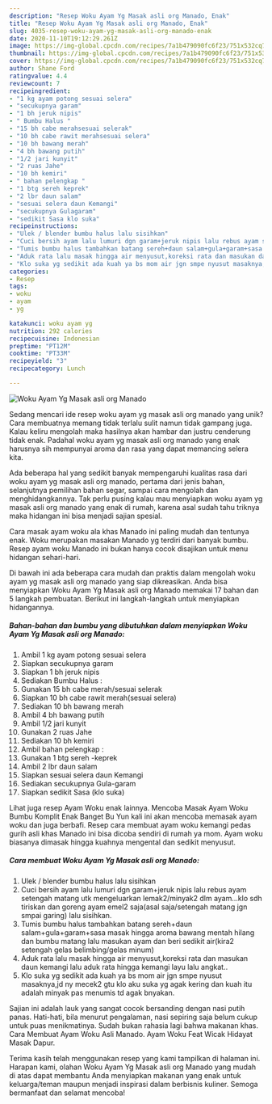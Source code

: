 ```yaml
---
description: "Resep Woku Ayam Yg Masak asli org Manado, Enak"
title: "Resep Woku Ayam Yg Masak asli org Manado, Enak"
slug: 4035-resep-woku-ayam-yg-masak-asli-org-manado-enak
date: 2020-11-10T19:12:29.261Z
image: https://img-global.cpcdn.com/recipes/7a1b479090fc6f23/751x532cq70/woku-ayam-yg-masak-asli-org-manado-foto-resep-utama.jpg
thumbnail: https://img-global.cpcdn.com/recipes/7a1b479090fc6f23/751x532cq70/woku-ayam-yg-masak-asli-org-manado-foto-resep-utama.jpg
cover: https://img-global.cpcdn.com/recipes/7a1b479090fc6f23/751x532cq70/woku-ayam-yg-masak-asli-org-manado-foto-resep-utama.jpg
author: Shane Ford
ratingvalue: 4.4
reviewcount: 7
recipeingredient:
- "1 kg ayam potong sesuai selera"
- "secukupnya garam"
- "1 bh jeruk nipis"
- " Bumbu Halus "
- "15 bh cabe merahsesuai selerak"
- "10 bh cabe rawit merahsesuai selera"
- "10 bh bawang merah"
- "4 bh bawang putih"
- "1/2 jari kunyit"
- "2 ruas Jahe"
- "10 bh kemiri"
- " bahan pelengkap "
- "1 btg sereh keprek"
- "2 lbr daun salam"
- "sesuai selera daun Kemangi"
- "secukupnya Gulagaram"
- "sedikit Sasa klo suka"
recipeinstructions:
- "Ulek / blender bumbu halus lalu sisihkan"
- "Cuci bersih ayam lalu lumuri dgn garam+jeruk nipis lalu rebus ayam setengah matang utk mengeluarkan lemak2/minyak2 dlm ayam...klo sdh tiriskan dan goreng ayam emel2 saja(asal saja/setengah matang jgn smpai garing) lalu sisihkan."
- "Tumis bumbu halus tambahkan batang sereh+daun salam+gula+garam+sasa masak hingga aroma bawang mentah hilang dan bumbu matang lalu masukan ayam dan beri sedikit air(kira2 setengah gelas belimbing/gelas minum)"
- "Aduk rata lalu masak hingga air menyusut,koreksi rata dan masukan daun kemangi lalu aduk rata hingga kemangi layu lalu angkat.."
- "Klo suka yg sedikit ada kuah ya bs mom air jgn smpe nyusut masaknya,jd ny mecek2 gtu klo aku suka yg agak kering dan kuah itu adalah minyak pas menumis td agak bnyakan."
categories:
- Resep
tags:
- woku
- ayam
- yg

katakunci: woku ayam yg 
nutrition: 292 calories
recipecuisine: Indonesian
preptime: "PT12M"
cooktime: "PT33M"
recipeyield: "3"
recipecategory: Lunch

---
```



![Woku Ayam Yg Masak asli org Manado](https://img-global.cpcdn.com/recipes/7a1b479090fc6f23/751x532cq70/woku-ayam-yg-masak-asli-org-manado-foto-resep-utama.jpg)

Sedang mencari ide resep woku ayam yg masak asli org manado yang unik? Cara membuatnya memang tidak terlalu sulit namun tidak gampang juga. Kalau keliru mengolah maka hasilnya akan hambar dan justru cenderung tidak enak. Padahal woku ayam yg masak asli org manado yang enak harusnya sih mempunyai aroma dan rasa yang dapat memancing selera kita.

Ada beberapa hal yang sedikit banyak mempengaruhi kualitas rasa dari woku ayam yg masak asli org manado, pertama dari jenis bahan, selanjutnya pemilihan bahan segar, sampai cara mengolah dan menghidangkannya. Tak perlu pusing kalau mau menyiapkan woku ayam yg masak asli org manado yang enak di rumah, karena asal sudah tahu triknya maka hidangan ini bisa menjadi sajian spesial.

Cara masak ayam woku ala khas Manado ini paling mudah dan tentunya enak. Woku merupakan masakan Manado yg terdiri dari banyak bumbu. Resep ayam woku Manado ini bukan hanya cocok disajikan untuk menu hidangan sehari-hari.


Di bawah ini ada beberapa cara mudah dan praktis dalam mengolah woku ayam yg masak asli org manado yang siap dikreasikan. Anda bisa menyiapkan Woku Ayam Yg Masak asli org Manado memakai 17 bahan dan 5 langkah pembuatan. Berikut ini langkah-langkah untuk menyiapkan hidangannya.

<!--inarticleads1-->

##### Bahan-bahan dan bumbu yang dibutuhkan dalam menyiapkan Woku Ayam Yg Masak asli org Manado:

1. Ambil 1 kg ayam potong sesuai selera
1. Siapkan secukupnya garam
1. Siapkan 1 bh jeruk nipis
1. Sediakan  Bumbu Halus :
1. Gunakan 15 bh cabe merah/sesuai selerak
1. Siapkan 10 bh cabe rawit merah(sesuai selera)
1. Sediakan 10 bh bawang merah
1. Ambil 4 bh bawang putih
1. Ambil 1/2 jari kunyit
1. Gunakan 2 ruas Jahe
1. Sediakan 10 bh kemiri
1. Ambil  bahan pelengkap :
1. Gunakan 1 btg sereh -keprek
1. Ambil 2 lbr daun salam
1. Siapkan sesuai selera daun Kemangi
1. Sediakan secukupnya Gula-garam
1. Siapkan sedikit Sasa (klo suka)


Lihat juga resep Ayam Woku enak lainnya. Mencoba Masak Ayam Woku Bumbu Komplit Enak Banget Bu Yun kali ini akan mencoba memasak ayam woku dan juga berbafi. Resep cara membuat ayam woku kemangi pedas gurih asli khas Manado ini bisa dicoba sendiri di rumah ya mom. Ayam woku biasanya dimasak hingga kuahnya mengental dan sedikit menyusut. 

<!--inarticleads2-->

##### Cara membuat Woku Ayam Yg Masak asli org Manado:

1. Ulek / blender bumbu halus lalu sisihkan
1. Cuci bersih ayam lalu lumuri dgn garam+jeruk nipis lalu rebus ayam setengah matang utk mengeluarkan lemak2/minyak2 dlm ayam...klo sdh tiriskan dan goreng ayam emel2 saja(asal saja/setengah matang jgn smpai garing) lalu sisihkan.
1. Tumis bumbu halus tambahkan batang sereh+daun salam+gula+garam+sasa masak hingga aroma bawang mentah hilang dan bumbu matang lalu masukan ayam dan beri sedikit air(kira2 setengah gelas belimbing/gelas minum)
1. Aduk rata lalu masak hingga air menyusut,koreksi rata dan masukan daun kemangi lalu aduk rata hingga kemangi layu lalu angkat..
1. Klo suka yg sedikit ada kuah ya bs mom air jgn smpe nyusut masaknya,jd ny mecek2 gtu klo aku suka yg agak kering dan kuah itu adalah minyak pas menumis td agak bnyakan.


Sajian ini adalah lauk yang sangat cocok bersanding dengan nasi putih panas. Hati-hati, bila menurut pengalaman, nasi sepiring saja belum cukup untuk puas menikmatinya. Sudah bukan rahasia lagi bahwa makanan khas. Cara Membuat Ayam Woku Asli Manado. Ayam Woku Feat Wicak Hidayat Masak Dapur. 

Terima kasih telah menggunakan resep yang kami tampilkan di halaman ini. Harapan kami, olahan Woku Ayam Yg Masak asli org Manado yang mudah di atas dapat membantu Anda menyiapkan makanan yang enak untuk keluarga/teman maupun menjadi inspirasi dalam berbisnis kuliner. Semoga bermanfaat dan selamat mencoba!

